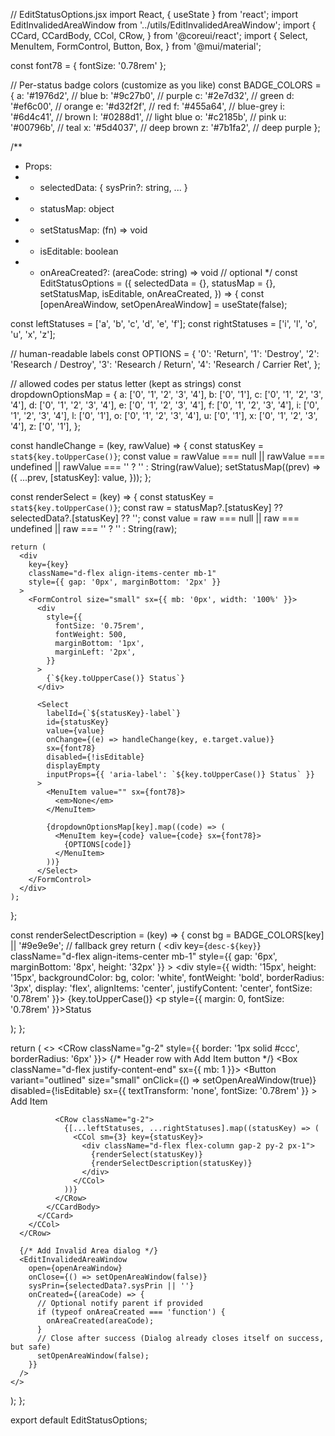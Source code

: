 // EditStatusOptions.jsx
import React, { useState } from 'react';
import EditInvalidedAreaWindow from '../utils/EditInvalidedAreaWindow';
import {
  CCard, CCardBody, CCol, CRow,
} from '@coreui/react';
import {
  Select, MenuItem, FormControl, Button, Box,
} from '@mui/material';

const font78 = { fontSize: '0.78rem' };

// Per-status badge colors (customize as you like)
const BADGE_COLORS = {
  a: '#1976d2', // blue
  b: '#9c27b0', // purple
  c: '#2e7d32', // green
  d: '#ef6c00', // orange
  e: '#d32f2f', // red
  f: '#455a64', // blue-grey
  i: '#6d4c41', // brown
  l: '#0288d1', // light blue
  o: '#c2185b', // pink
  u: '#00796b', // teal
  x: '#5d4037', // deep brown
  z: '#7b1fa2', // deep purple
};

/**
 * Props:
 * - selectedData: { sysPrin?: string, ... }
 * - statusMap: object
 * - setStatusMap: (fn) => void
 * - isEditable: boolean
 * - onAreaCreated?: (areaCode: string) => void   // optional
 */
const EditStatusOptions = ({
  selectedData = {},
  statusMap = {},
  setStatusMap,
  isEditable,
  onAreaCreated,
}) => {
  const [openAreaWindow, setOpenAreaWindow] = useState(false);

  const leftStatuses  = ['a', 'b', 'c', 'd', 'e', 'f'];
  const rightStatuses = ['i', 'l', 'o', 'u', 'x', 'z'];

  // human-readable labels
  const OPTIONS = {
    '0': 'Return',
    '1': 'Destroy',
    '2': 'Research / Destroy',
    '3': 'Research / Return',
    '4': 'Research / Carrier Ret',
  };

  // allowed codes per status letter (kept as strings)
  const dropdownOptionsMap = {
    a: ['0', '1', '2', '3', '4'],
    b: ['0', '1'],
    c: ['0', '1', '2', '3', '4'],
    d: ['0', '1', '2', '3', '4'],
    e: ['0', '1', '2', '3', '4'],
    f: ['0', '1', '2', '3', '4'],
    i: ['0', '1', '2', '3', '4'],
    l: ['0', '1'],
    o: ['0', '1', '2', '3', '4'],
    u: ['0', '1'],
    x: ['0', '1', '2', '3', '4'],
    z: ['0', '1'],
  };

  const handleChange = (key, rawValue) => {
    const statusKey = `stat${key.toUpperCase()}`;
    const value =
      rawValue === null || rawValue === undefined || rawValue === '' ? '' : String(rawValue);
    setStatusMap((prev) => ({
      ...prev,
      [statusKey]: value,
    }));
  };

  const renderSelect = (key) => {
    const statusKey = `stat${key.toUpperCase()}`;
    const raw = statusMap?.[statusKey] ?? selectedData?.[statusKey] ?? '';
    const value = raw === null || raw === undefined || raw === '' ? '' : String(raw);

    return (
      <div
        key={key}
        className="d-flex align-items-center mb-1"
        style={{ gap: '0px', marginBottom: '2px' }}
      >
        <FormControl size="small" sx={{ mb: '0px', width: '100%' }}>
          <div
            style={{
              fontSize: '0.75rem',
              fontWeight: 500,
              marginBottom: '1px',
              marginLeft: '2px',
            }}
          >
            {`${key.toUpperCase()} Status`}
          </div>

          <Select
            labelId={`${statusKey}-label`}
            id={statusKey}
            value={value}
            onChange={(e) => handleChange(key, e.target.value)}
            sx={font78}
            disabled={!isEditable}
            displayEmpty
            inputProps={{ 'aria-label': `${key.toUpperCase()} Status` }}
          >
            <MenuItem value="" sx={font78}>
              <em>None</em>
            </MenuItem>

            {dropdownOptionsMap[key].map((code) => (
              <MenuItem key={code} value={code} sx={font78}>
                {OPTIONS[code]}
              </MenuItem>
            ))}
          </Select>
        </FormControl>
      </div>
    );
  };

  const renderSelectDescription = (key) => {
    const bg = BADGE_COLORS[key] || '#9e9e9e'; // fallback grey
    return (
      <div
        key={`desc-${key}`}
        className="d-flex align-items-center mb-1"
        style={{ gap: '6px', marginBottom: '8px', height: '32px' }}
      >
        <div style={{
          width: '15px',
          height: '15px',
          backgroundColor: bg,
          color: 'white',
          fontWeight: 'bold',
          borderRadius: '3px',
          display: 'flex',
          alignItems: 'center',
          justifyContent: 'center',
          fontSize: '0.78rem'
        }}>
          {key.toUpperCase()}
        </div>
        <p style={{ margin: 0, fontSize: '0.78rem' }}>Status</p>
      </div>
    );
  };

  return (
    <>
      <CRow className="g-2" style={{ border: '1px solid #ccc', borderRadius: '6px' }}>
        <CCol xs={12}>
          <CCard className="mb-2">
            <CCardBody className="py-2 px-3">
              {/* Header row with Add Item button */}
              <Box className="d-flex justify-content-end" sx={{ mb: 1 }}>
                <Button
                  variant="outlined"
                  size="small"
                  onClick={() => setOpenAreaWindow(true)}
                  disabled={!isEditable}
                  sx={{ textTransform: 'none', fontSize: '0.78rem' }}
                >
                  Add Item
                </Button>
              </Box>

              <CRow className="g-2">
                {[...leftStatuses, ...rightStatuses].map((statusKey) => (
                  <CCol sm={3} key={statusKey}>
                    <div className="d-flex flex-column gap-2 py-2 px-1">
                      {renderSelect(statusKey)}
                      {renderSelectDescription(statusKey)}
                    </div>
                  </CCol>
                ))}
              </CRow>
            </CCardBody>
          </CCard>
        </CCol>
      </CRow>

      {/* Add Invalid Area dialog */}
      <EditInvalidedAreaWindow
        open={openAreaWindow}
        onClose={() => setOpenAreaWindow(false)}
        sysPrin={selectedData?.sysPrin || ''}
        onCreated={(areaCode) => {
          // Optional notify parent if provided
          if (typeof onAreaCreated === 'function') {
            onAreaCreated(areaCode);
          }
          // Close after success (Dialog already closes itself on success, but safe)
          setOpenAreaWindow(false);
        }}
      />
    </>
  );
};

export default EditStatusOptions;
